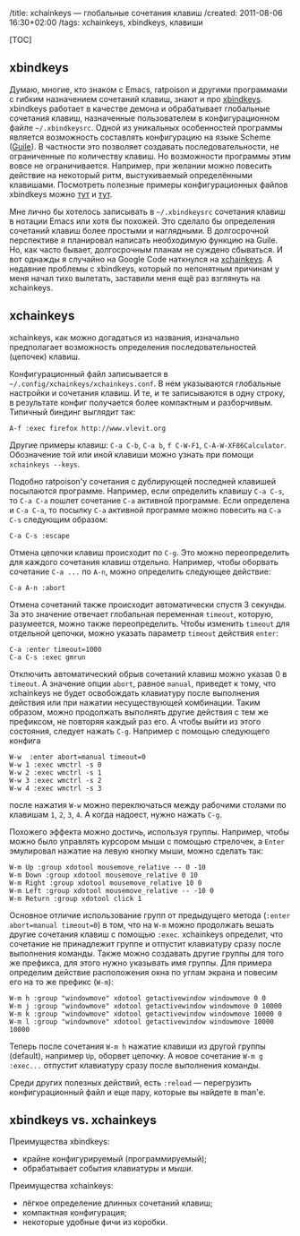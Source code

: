 /title: xchainkeys — глобальные сочетания клавиш
/created: 2011-08-06 16:30+02:00
/tags: xchainkeys, xbindkeys, клавиши

[TOC]

## xbindkeys

Думаю, многие, кто знаком с Emacs, ratpoison и другими программами с гибким
назначением сочетаний клавиш, знают и про [xbindkeys]. xbindkeys работает в
качестве демона и обрабатывает глобальные сочетания клавиш, назначенные
пользователем в конфигурационном файле `~/.xbindkeysrc`. Одной из уникальных
особенностей программы является возможность составлять конфигурацию на языке
Scheme ([Guile]). В частности это позволяет создавать последовательности, не
ограниченные по количеству клавиш. Но возможности программы этим вовсе не
ограничивается. Например, при желании можно повесить действие на некоторый ритм,
выстукиваемый определёнными клавишами. Посмотреть полезные примеры
конфигурационных файлов xbindkeys можно [тут] и [тут][тут2].

Мне лично бы хотелось записывать в `~/.xbindkeysrc` сочетания клавиш в нотации
Emacs или хотя бы похожей. Это сделало бы определения сочетаний клавиш более
простыми и наглядными. В долгосрочной перспективе я планировал написать
необходимую функцию на Guile. Но, как часто бывает, долгосрочным планам не
суждено сбываться. И вот однажды я случайно на Google Code наткнулся на
[xchainkeys]. А недавние проблемы с xbindkeys, который по непонятным причинам у
меня начал тихо вылетать, заставили меня ещё раз взглянуть на xchainkeys.


[xbindkeys]: http://www.nongnu.org/xbindkeys/xbindkeys.html
[Guile]: http://www.gnu.org/software/guile/
[тут]: http://www.nongnu.org/xbindkeys/xbindkeysrc.scm.html
[тут2]: http://www.nongnu.org/xbindkeys/xbindkeysrc-combo.scm.html
[xchainkeys]: http://code.google.com/p/xchainkeys/


## xchainkeys

xchainkeys, как можно догадаться из названия, изначально предполагает
возможность определения последовательностей (цепочек) клавиш.

Конфигурационный файл записывается в
`~/.config/xchainkeys/xchainkeys.conf`. В нем указываются глобальные
настройки и сочетания клавиш. И те, и те записываются в одну строку, в
результате конфиг получается более компактным и разборчивым.
Типичный биндинг выглядит так:

    A-f :exec firefox http://www.vlevit.org

Другие примеры клавиш: `C-a C-b`, `C-a b`, `f C-W-F1`,
`C-A-W-XF86Calculator`. Обозначение той или иной клавиши
можно узнать при помощи `xchainkeys --keys`.

Подобно ratpoison'у сочетания с дублирующей последней клавишей
посылаются программе. Например, если определить клавишу `C-a C-s`, то
`C-a C-a` пошлет сочетание `C-a` активной программе. Если определена
и `C-a C-a`, то посылку `C-a` активной программе можно повесить на `C-a C-s`
следующим образом:

    C-a C-s :escape

Отмена цепочки клавиш происходит по `C-g`. Это можно переопределить
для каждого сочетания клавиш отдельно. Например, чтобы оборвать
сочетание `C-a ...` по `A-n`, можно определить следующее действие:

    C-a A-n :abort

Отмена сочетаний также происходит автоматически спустя 3 секунды. За
это значение отвечает глобальная переменная `timeout`, которую,
разумеется, можно также переопределить. Чтобы изменить `timeout` для
отдельной цепочки, можно указать параметр `timeout` действия `enter`:

    C-a :enter timeout=1000
    C-a C-s :exec gmrun

Отключить автоматический обрыв сочетаний клавиш можно указав 0 в
`timeout`. А значение опции `abort`, равное `manual`, приведет к тому, что
xchainkeys не будет освобождать клавиатуру после выполнения действия
или при нажатии несуществующей комбинации. Таким образом, можно
продолжать выполнять другие действия с тем же префиксом, не повторяя
каждый раз его. А чтобы выйти из этого состояния, следует нажать
`C-g`. Например с помощью следующего конфига

    W-w  :enter abort=manual timeout=0
    W-w 1 :exec wmctrl -s 0
    W-w 2 :exec wmctrl -s 1
    W-w 3 :exec wmctrl -s 2
    W-w 4 :exec wmctrl -s 3

после нажатия `W-w` можно переключаться между рабочими столами по
клавишам `1`, `2`, `3`, `4`. А когда надоест, нужно нажать `C-g`.

Похожего эффекта можно достичь, используя группы. Например, чтобы
можно было управлять курсором мыши с помощью стрелочек, а `Enter`
эмулировал нажатие на левую кнопку мыши, можно сделать так:

    W-m Up :group xdotool mousemove_relative -- 0 -10
    W-m Down :group xdotool mousemove_relative 0 10
    W-m Right :group xdotool mousemove_relative 10 0
    W-m Left :group xdotool mousemove_relative -- -10 0
    W-m Return :group xdotool click 1

Основное отличие использование групп от предыдущего метода (`:enter abort=manual
timeout=0`) в том, что на `W-m` можно продолжать вешать
другие сочетания клавиш с помощью `:exec`. xchainkeys определит, что
сочетание не принадлежит группе и отпустит клавиатуру сразу после
выполнения команды. Также можно создавать другие группы для того же
префикса, для этого нужно указывать имя группы. Для примера определим
действие расположения окна по углам экрана и повесим его на то же префикс
(`W-m`):

    W-m h :group "windowmove" xdotool getactivewindow windowmove 0 0
    W-m j :group "windowmove" xdotool getactivewindow windowmove 0 10000
    W-m k :group "windowmove" xdotool getactivewindow windowmove 10000 0
    W-m l :group "windowmove" xdotool getactivewindow windowmove 10000 10000

Теперь после сочетания `W-m h` нажатие клавиши из другой группы
(default), например `Up`, оборвет цепочку. А новое сочетание `W-m g :exec...`
отпустит клавиатуру сразу после выполнения команды.

Среди других полезных действий, есть `:reload` — перегрузить
конфигурационный файл и еще пару, которые вы найдете в man'е.


## xbindkeys vs. xchainkeys

Преимущества xbindkeys:

* крайне конфигурируемый (программируемый);
* обрабатывает события клавиатуры и _мыши_.

Преимущества xchainkeys:

* лёгкое определение длинных сочетаний клавиш;
* компактная конфигурация;
* некоторые удобные фичи из коробки.
